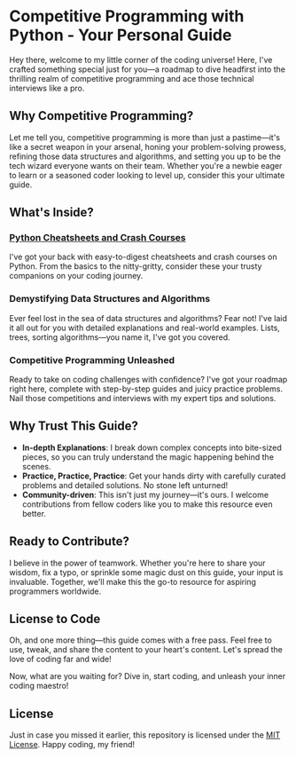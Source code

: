 # Competitive Programming with Python - Your Personal Guide

Hey there, welcome to my little corner of the coding universe! Here, I've crafted something special just for you—a roadmap to dive headfirst into the thrilling realm of competitive programming and ace those technical interviews like a pro.

## Why Competitive Programming?

Let me tell you, competitive programming is more than just a pastime—it's like a secret weapon in your arsenal, honing your problem-solving prowess, refining those data structures and algorithms, and setting you up to be the tech wizard everyone wants on their team. Whether you're a newbie eager to learn or a seasoned coder looking to level up, consider this your ultimate guide.

## What's Inside?

### [Python Cheatsheets and Crash Courses](https://github.com/gladsonchala/Competitive-Programming-with-Python/tree/main/Python)

I've got your back with easy-to-digest cheatsheets and crash courses on Python. From the basics to the nitty-gritty, consider these your trusty companions on your coding journey.

### Demystifying Data Structures and Algorithms

Ever feel lost in the sea of data structures and algorithms? Fear not! I've laid it all out for you with detailed explanations and real-world examples. Lists, trees, sorting algorithms—you name it, I've got you covered.

### Competitive Programming Unleashed

Ready to take on coding challenges with confidence? I've got your roadmap right here, complete with step-by-step guides and juicy practice problems. Nail those competitions and interviews with my expert tips and solutions.

## Why Trust This Guide?

- **In-depth Explanations**: I break down complex concepts into bite-sized pieces, so you can truly understand the magic happening behind the scenes.
- **Practice, Practice, Practice**: Get your hands dirty with carefully curated problems and detailed solutions. No stone left unturned!
- **Community-driven**: This isn't just my journey—it's ours. I welcome contributions from fellow coders like you to make this resource even better.

## Ready to Contribute?

I believe in the power of teamwork. Whether you're here to share your wisdom, fix a typo, or sprinkle some magic dust on this guide, your input is invaluable. Together, we'll make this the go-to resource for aspiring programmers worldwide.

## License to Code

Oh, and one more thing—this guide comes with a free pass. Feel free to use, tweak, and share the content to your heart's content. Let's spread the love of coding far and wide!

Now, what are you waiting for? Dive in, start coding, and unleash your inner coding maestro!

## License

Just in case you missed it earlier, this repository is licensed under the [MIT License](LICENSE). Happy coding, my friend!
